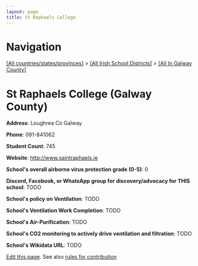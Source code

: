 ```yaml
---
layout: page
title: St Raphaels College
---
```

# Navigation

[[All countries/states/provinces]](../../..) > [[All Irish School Districts]](../..) > [[All In Galway County]](..)

# St Raphaels College (Galway County)

**Address**: Loughrea Co Galway

**Phone**: 091-841062

**Student Count**: 745

**Website**: <http://www.saintraphaels.ie>

**School's overall airborne virus protection grade (0-5)**: 0

**Discord, Facebook, or WhatsApp group for discovery/advocacy for THIS school**: TODO

**School's policy on Ventilation**: TODO

**School's Ventilation Work Completion**: TODO

**School's Air-Purification**: TODO

**School's CO2 monitoring to actively drive ventilation and filtration**: TODO

**School's Wikidata URL**: TODO


[Edit this page](https://github.com/ventilate-schools/Ireland/edit/main/./Galway_County/St_Raphaels_College.md). See also [rules for contribution](../../../contribution-rules/)